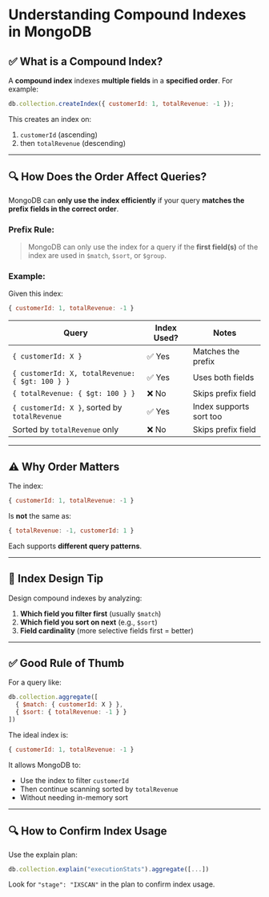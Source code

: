 
# Understanding Compound Indexes in MongoDB

## ✅ What is a Compound Index?

A **compound index** indexes **multiple fields** in a **specified order**. For example:

```js
db.collection.createIndex({ customerId: 1, totalRevenue: -1 });
```

This creates an index on:

1. `customerId` (ascending)
2. then `totalRevenue` (descending)

---

## 🔍 How Does the Order Affect Queries?

MongoDB can **only use the index efficiently** if your query **matches the prefix fields in the correct order**.

### Prefix Rule:
> MongoDB can only use the index for a query if the **first field(s)** of the index are used in `$match`, `$sort`, or `$group`.

### Example:

Given this index:

```js
{ customerId: 1, totalRevenue: -1 }
```

| Query | Index Used? | Notes |
|-------|-------------|-------|
| `{ customerId: X }` | ✅ Yes | Matches the prefix |
| `{ customerId: X, totalRevenue: { $gt: 100 } }` | ✅ Yes | Uses both fields |
| `{ totalRevenue: { $gt: 100 } }` | ❌ No | Skips prefix field |
| `{ customerId: X }`, sorted by `totalRevenue` | ✅ Yes | Index supports sort too |
| Sorted by `totalRevenue` only | ❌ No | Skips prefix field |

---

## ⚠️ Why Order Matters

The index:

```js
{ customerId: 1, totalRevenue: -1 }
```

Is **not** the same as:

```js
{ totalRevenue: -1, customerId: 1 }
```

Each supports **different query patterns**.

---

## 🔧 Index Design Tip

Design compound indexes by analyzing:

1. **Which field you filter first** (usually `$match`)
2. **Which field you sort on next** (e.g., `$sort`)
3. **Field cardinality** (more selective fields first = better)

---

## ✅ Good Rule of Thumb

For a query like:

```js
db.collection.aggregate([
  { $match: { customerId: X } },
  { $sort: { totalRevenue: -1 } }
])
```

The ideal index is:

```js
{ customerId: 1, totalRevenue: -1 }
```

It allows MongoDB to:

- Use the index to filter `customerId`
- Then continue scanning sorted by `totalRevenue`
- Without needing in-memory sort

---

## 🔍 How to Confirm Index Usage

Use the explain plan:

```js
db.collection.explain("executionStats").aggregate([...])
```

Look for `"stage": "IXSCAN"` in the plan to confirm index usage.
